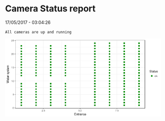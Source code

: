 Camera Status report
================
17/05/2017 - 03:04:26

    All cameras are up and running

![](camreport_files/figure-markdown_github/unnamed-chunk-2-1.png)
